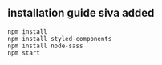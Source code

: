## installation guide siva added
    npm install
    npm install styled-components
    npm install node-sass
    npm start

